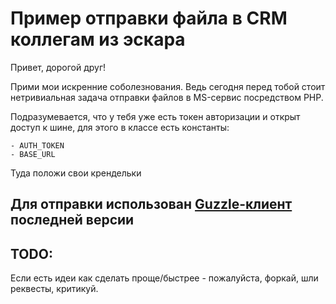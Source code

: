 # Пример отправки файла в CRM коллегам из эскара
Привет, дорогой друг!
 
Прими мои искренние соболезнования. Ведь сегодня перед тобой стоит нетривиальная задача отправки файлов в MS-сервис посредством PHP.

Подразумевается, что у тебя уже есть токен авторизации и открыт доступ к шине, для этого в классе есть константы:

    - AUTH_TOKEN
    - BASE_URL

Туда положи свои крендельки 

## Для отправки использован [Guzzle-клиент](https://github.com/guzzle/guzzle) последней версии
    
## TODO:
Если есть идеи как сделать проще/быстрее - пожалуйста, форкай, шли реквесты, критикуй.